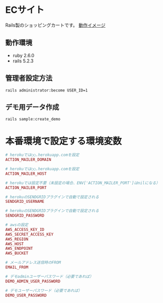 # ECサイト

Rails製のショッピングカートです。
[動作イメージ](https://nagai-galaxy.com/screenshot/rails-assignment-ec2.gif)

## 動作環境
- ruby 2.6.0
- rails 5.2.3

## 管理者設定方法
`rails administrator:become USER_ID=1`

## デモ用データ作成
`rails sample:create_demo`

# 本番環境で設定する環境変数
```ruby
# herokuでは○○.herokuapp.comを設定
ACTION_MAILER_DOMAIN

# herokuでは○○.herokuapp.comを設定
ACTION_MAILER_HOST

# herokuでは設定不要（未設定の場合、ENV['ACTION_MAILER_PORT']はnilになる）
ACTION_MAILER_PORT

# herokuのSENDGRIDプラグインで自動で設定される
SENDGRID_USERNAME

# herokuのSENDGRIDプラグインで自動で設定される
SENDGRID_PASSWORD

# awsの設定
AWS_ACCESS_KEY_ID
AWS_SECRET_ACCESS_KEY
AWS_REGION
AWS_HOST
AWS_ENDPOINT
AWS_BUCKET

# メールアドレス送信時のFROM
EMAIL_FROM

# デモadminユーザーパスワード（必要であれば）
DEMO_ADMIN_USER_PASSWORD

# デモユーザーパスワード（必要であれば）
DEMO_USER_PASSWORD
```
